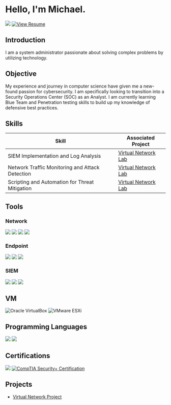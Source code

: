 # Hello, I'm Michael.
<div>
    <a href="https://www.linkedin.com/in/michael-friemel-473975150/"><img src="https://img.shields.io/badge/-LinkedIn-0072b1?&style=for-the-badge&logo=linkedin&logoColor=white" /></a>
    <a href="https://docs.google.com/document/d/1nlKq22EEYR988ofAFaBH7W7AvNrBDUdh/edit?usp=sharing&ouid=113098165920670150387&rtpof=true&sd=true" download><img src="https://img.shields.io/badge/-View%20Resume-4285F4?style=for-the-badge&logo=Google%20Drive&logoColor=white" alt="View Resume" /></a>
</div>

## Introduction
I am a system administrator passionate about solving complex problems by utilizing technology.

## Objective

My experience and journey in computer science have given me a new-found passion for cybersecurity. I am specifically looking to transition into a Security Operations Center (SOC) as an Analyst. I am currently learning Blue Team and Penetration testing skills to build up my knowledge of defensive best practices. 

## Skills

| Skill                                         | Associated Project         |
|-----------------------------------------------|----------------------------|
| SIEM Implementation and Log Analysis          | <a href="https://github.com/michael-friemel/Virtual-Network-Lab/tree/main">Virtual Network Lab</a>|
| Network Traffic Monitoring and Attack Detection | <a href="https://github.com/michael-friemel/Virtual-Network-Lab/tree/main">Virtual Network Lab</a>|
| Scripting and Automation for Threat Mitigation | <a href="https://github.com/michael-friemel/Virtual-Network-Lab/tree/main">Virtual Network Lab</a>|

## Tools

### Network
<div>
    <img src="https://img.shields.io/badge/-pfSense-28373b?&style=for-the-badge&logo=pfSense&logoColor=white" />
    <img src="https://img.shields.io/badge/-Wireshark-1679A7?&style=for-the-badge&logo=Wireshark&logoColor=white" />
    <img src="https://img.shields.io/badge/-Cisco%20Packet%20Tracer-1BA0D7?&style=for-the-badge&logo=Cisco&logoColor=white" />
    <img src="https://img.shields.io/badge/-Snort-FF0000?&style=for-the-badge&logo=Snort&logoColor=white" />
</div>

### Endpoint
<div>
    <img src="https://img.shields.io/badge/-Active%20Directory-003366?&style=for-the-badge&logo=Microsoft&logoColor=white" />
    <img src="https://img.shields.io/badge/-PowerShell-5391FE?&style=for-the-badge&logo=PowerShell&logoColor=white" />
    <img src="https://img.shields.io/badge/-Microsoft%20Defender%20for%20Endpoint-00A4EF?style=for-the-badge&logo=Microsoft&logoColor=white" />

</div>

### SIEM
<div>
    <img src="https://img.shields.io/badge/-ELK%20Stack-005571?style=for-the-badge&logo=Elasticsearch&logoColor=white" />
    <img src="https://img.shields.io/badge/-Security%20Onion-1C7C54?style=for-the-badge&logo=Security%20Onion&logoColor=white" />
    <img src="https://img.shields.io/badge/-Microsoft_Sentinel-0078D4?&style=for-the-badge&logo=Microsoft&logoColor=white" />

</div>

## VM
<div>
    <img src="https://img.shields.io/badge/-Oracle%20VirtualBox-183A61?style=for-the-badge&logo=VirtualBox&logoColor=white" alt="Oracle VirtualBox" />
    <img src="https://img.shields.io/badge/-VMware%20ESXi%20-607078?style=for-the-badge&logo=VMware&logoColor=white" alt="VMware ESXi" />
</div>

## Programming Languages
<div>
        <img src="https://img.shields.io/badge/-SQL-003B57?style=for-the-badge&logo=MySQL&logoColor=white" />
    <img src="https://img.shields.io/badge/-Python-3776AB?style=for-the-badge&logo=Python&logoColor=white" />

</div>

## Certifications
<div>
        <img src="https://img.shields.io/badge/-CCNA-0061F2?style=for-the-badge&logo=Cisco&logoColor=white" />
    <a href="https://www.credly.com/badges/cfc38044-3dec-48d1-ac55-070edbf01c34/public_url" target="_blank">
        <img src="https://img.shields.io/badge/-Security%2B-FF0000?&style=for-the-badge&logo=CompTIA&logoColor=white" alt="CompTIA Security+ Certification" />
    </a>
</div>

## Projects
<div>
    <ul>
        <li>
            <a href="https://github.com/michael-friemel/Virtual-Network-Lab/tree/main">Virtual Network Project</a>
        </li>
    </ul>
</div>
